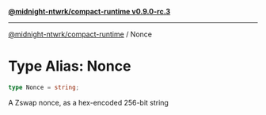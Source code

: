 [**@midnight-ntwrk/compact-runtime v0.9.0-rc.3**](../README.md)

***

[@midnight-ntwrk/compact-runtime](../globals.md) / Nonce

# Type Alias: Nonce

```ts
type Nonce = string;
```

A Zswap nonce, as a hex-encoded 256-bit string
